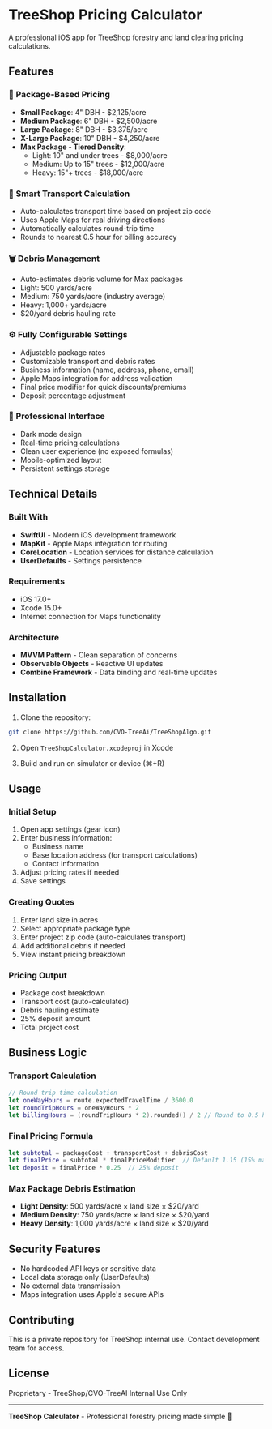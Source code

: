 # TreeShop Pricing Calculator

A professional iOS app for TreeShop forestry and land clearing pricing calculations.

## Features

### 🌲 Package-Based Pricing
- **Small Package**: 4" DBH - $2,125/acre
- **Medium Package**: 6" DBH - $2,500/acre  
- **Large Package**: 8" DBH - $3,375/acre
- **X-Large Package**: 10" DBH - $4,250/acre
- **Max Package - Tiered Density**:
  - Light: 10" and under trees - $8,000/acre
  - Medium: Up to 15" trees - $12,000/acre  
  - Heavy: 15"+ trees - $18,000/acre

### 🚛 Smart Transport Calculation
- Auto-calculates transport time based on project zip code
- Uses Apple Maps for real driving directions
- Automatically calculates round-trip time
- Rounds to nearest 0.5 hour for billing accuracy

### 🗑️ Debris Management
- Auto-estimates debris volume for Max packages
- Light: 500 yards/acre
- Medium: 750 yards/acre (industry average)
- Heavy: 1,000+ yards/acre
- $20/yard debris hauling rate

### ⚙️ Fully Configurable Settings
- Adjustable package rates
- Customizable transport and debris rates
- Business information (name, address, phone, email)
- Apple Maps integration for address validation
- Final price modifier for quick discounts/premiums
- Deposit percentage adjustment

### 📱 Professional Interface
- Dark mode design
- Real-time pricing calculations
- Clean user experience (no exposed formulas)
- Mobile-optimized layout
- Persistent settings storage

## Technical Details

### Built With
- **SwiftUI** - Modern iOS development framework
- **MapKit** - Apple Maps integration for routing
- **CoreLocation** - Location services for distance calculation
- **UserDefaults** - Settings persistence

### Requirements
- iOS 17.0+
- Xcode 15.0+
- Internet connection for Maps functionality

### Architecture
- **MVVM Pattern** - Clean separation of concerns
- **Observable Objects** - Reactive UI updates
- **Combine Framework** - Data binding and real-time updates

## Installation

1. Clone the repository:
```bash
git clone https://github.com/CVO-TreeAi/TreeShopAlgo.git
```

2. Open `TreeShopCalculator.xcodeproj` in Xcode

3. Build and run on simulator or device (⌘+R)

## Usage

### Initial Setup
1. Open app settings (gear icon)
2. Enter business information:
   - Business name
   - Base location address (for transport calculations)
   - Contact information
3. Adjust pricing rates if needed
4. Save settings

### Creating Quotes
1. Enter land size in acres
2. Select appropriate package type
3. Enter project zip code (auto-calculates transport)
4. Add additional debris if needed
5. View instant pricing breakdown

### Pricing Output
- Package cost breakdown
- Transport cost (auto-calculated)
- Debris hauling estimate
- 25% deposit amount
- Total project cost

## Business Logic

### Transport Calculation
```swift
// Round trip time calculation
let oneWayHours = route.expectedTravelTime / 3600.0
let roundTripHours = oneWayHours * 2
let billingHours = (roundTripHours * 2).rounded() / 2 // Round to 0.5 hour
```

### Final Pricing Formula
```swift
let subtotal = packageCost + transportCost + debrisCost
let finalPrice = subtotal * finalPriceModifier  // Default 1.15 (15% markup)
let deposit = finalPrice * 0.25  // 25% deposit
```

### Max Package Debris Estimation
- **Light Density**: 500 yards/acre × land size × $20/yard
- **Medium Density**: 750 yards/acre × land size × $20/yard  
- **Heavy Density**: 1,000 yards/acre × land size × $20/yard

## Security Features

- No hardcoded API keys or sensitive data
- Local data storage only (UserDefaults)
- No external data transmission
- Maps integration uses Apple's secure APIs

## Contributing

This is a private repository for TreeShop internal use. Contact development team for access.

## License

Proprietary - TreeShop/CVO-TreeAI Internal Use Only

---

**TreeShop Calculator** - Professional forestry pricing made simple 🌲